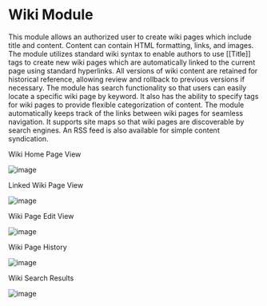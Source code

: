 # Wiki Module

This module allows an authorized user to create wiki pages which include title and content. Content can contain HTML formatting, links, and images. The module utilizes standard wiki syntax to enable authors to use [[Title]] tags to create new wiki pages which are automatically linked to the current page using standard hyperlinks. All versions of wiki content are retained for historical reference, allowing review and rollback to previous versions if necessary. The module has search functionality so that users can easily locate a specific wiki page by keyword. It also has the ability to specify tags for wiki pages to provide flexible categorization of content. The module automatically keeps track of the links between wiki pages for seamless navigation. It supports site maps so that wiki pages are discoverable by search engines. An RSS feed is also available for simple content syndication.

Wiki Home Page View

![image](https://github.com/oqtane/oqtane.wikis/assets/4840590/efc1ee21-dfe9-4f3a-8839-3c8954165eb6)

Linked Wiki Page View

![image](https://github.com/oqtane/oqtane.wikis/assets/4840590/70f3954d-0171-4cad-b44f-0951e251adcf)

Wiki Page Edit View

![image](https://github.com/oqtane/oqtane.wikis/assets/4840590/1129aae3-1129-4106-9118-568c83f631fd)

Wiki Page History

![image](https://github.com/oqtane/oqtane.wikis/assets/4840590/5ae9d575-e962-41fc-b1cf-0d32658f8efa)

Wiki Search Results

![image](https://github.com/oqtane/oqtane.wikis/assets/4840590/1ccb1eb5-6b1c-4225-abb3-b36b2b5daf33)




